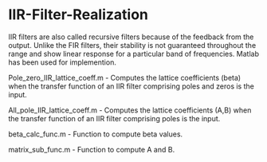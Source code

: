 # IIR-Filter-Realization
  IIR filters are also called recursive filters because of the feedback from the output. Unlike the FIR filters, their stability is not guaranteed throughout the range and show linear response for a particular band of frequencies. Matlab has been used for implemention.
  
  Pole_zero_IIR_lattice_coeff.m - Computes the lattice coefficients (beta) when the transfer function of an IIR filter comprising poles and zeros is the input.
  
  All_pole_IIR_lattice_coeff.m - Computes the lattice coefficients (A,B) when the transfer function of an IIR filter comprising poles is the input.
  
  beta_calc_func.m - Function to compute beta values.
  
  matrix_sub_func.m - Function to compute A and B.
